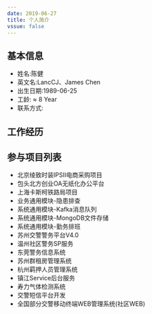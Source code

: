```yaml
---
date: 2019-06-27
title: 个人简介
vssue: false
---
```


## 基本信息

* 姓名:陈健
* 英文名:LancCJ、James Chen
* 出生日期:1989-06-25
* 工龄: ≈ 8 Year
* 联系方式:

## 工作经历

<template>
    <div class="block">
        <el-timeline>
            <el-timeline-item timestamp="2019/02/9-至今" placement="top">
            <el-card>
                <h4>苏州华冠科技有限公司</h4>
                <p>职务:技术顾问、高级开发</p>
                <p>工作内容:APS系统研发，为苏州汇川技术有限公司提供技术顾问及后续研发工作</p>
            </el-card>
            </el-timeline-item>
            <el-timeline-item timestamp="2018/08/01-2019-01-31" placement="top">
            <el-card>
                <h4>苏州弘仑信息技术有限公司</h4>
                <p>职务:项目经理、高级开发</p>
                <p>工作内容:为苏州方正璞华信息技术有限公司提供项目外包服务，负责项目整体负责及技术支持和研发工作</p>
            </el-card>
            </el-timeline-item>
            <el-timeline-item timestamp="2018/4/3-2018/07/31" placement="top">
            <el-card>
                <h4>苏州广立信息技术有限公司</h4>
                <p>职务:高级开发</p>
                <p>工作内容:新项目技术选型、研发，项目通用组件研发、帮助他人解决技术难题</p>
            </el-card>
            </el-timeline-item>
            <el-timeline-item timestamp="2011/07/20-2018/4/2" placement="top">
            <el-card>
                <h4>苏州广达科技有限公司</h4>
                <p>职务:软件开发工程师</p>
                <p>工作内容:公司现有警务通系统维护，新项目协助研发</p>
            </el-card>
            </el-timeline-item>
        </el-timeline>
    </div>
</template>

## 参与项目列表
* 北京绫致时装IPSII电商采购项目 
* 包头北方创业OA无纸化办公平台 
* 上海卡斯柯铁路局项目
* 业务通用模块-隐患排查 
* 系统通用模块-Kafka消息队列 
* 系统通用模块-MongoDB文件存储 
* 系统通用模块-勤务排班 
* 苏州交警警务平台V4.0 
* 温州社区警务SP服务 
* 东莞警务信息系统
* 苏州群租房管理系统
* 杭州羁押人员管理系统
* 镇江Service后台服务 
* 寿力气体检测系统 
* 交警短信平台开发
* 全国部分交警移动终端WEB管理系统(社区WEB) 

